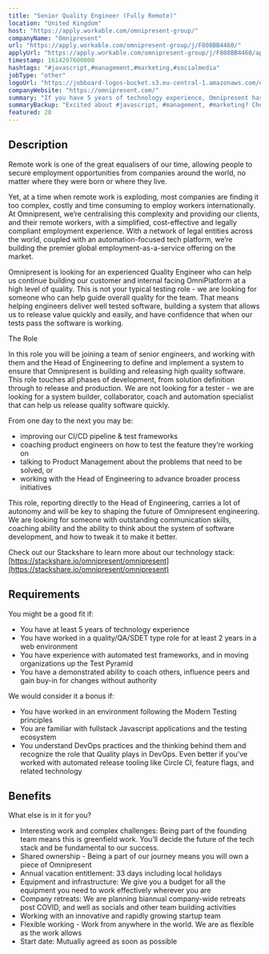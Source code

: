 ```yaml
---
title: "Senior Quality Engineer (Fully Remote)"
location: "United Kingdom"
host: "https://apply.workable.com/omnipresent-group/"
companyName: "Omnipresent"
url: "https://apply.workable.com/omnipresent-group/j/F808BB4460/"
applyUrl: "https://apply.workable.com/omnipresent-group/j/F808BB4460/apply/"
timestamp: 1614297600000
hashtags: "#javascript,#management,#marketing,#socialmedia"
jobType: "other"
logoUrl: "https://jobboard-logos-bucket.s3.eu-central-1.amazonaws.com/omnipresent"
companyWebsite: "https://omnipresent.com/"
summary: "If you have 5 years of technology experience, Omnipresent has a job opening for a senior quality engineer"
summaryBackup: "Excited about #javascript, #management, #marketing? Check out this job post!"
featured: 20
---
```


## Description

Remote work is one of the great equalisers of our time, allowing people to secure employment opportunities from companies around the world, no matter where they were born or where they live.

Yet, at a time when remote work is exploding, most companies are finding it too complex, costly and time consuming to employ workers internationally. At Omnipresent, we’re centralising this complexity and providing our clients, and their remote workers, with a simplified, cost-effective and legally compliant employment experience. With a network of legal entities across the world, coupled with an automation-focused tech platform, we’re building the premier global employment-as-a-service offering on the market.

Omnipresent is looking for an experienced Quality Engineer who can help us continue building our customer and internal facing OmniPlatform at a high level of quality. This is not your typical testing role - we are looking for someone who can help guide overall quality for the team. That means helping engineers deliver well tested software, building a system that allows us to release value quickly and easily, and have confidence that when our tests pass the software is working.

The Role

In this role you will be joining a team of senior engineers, and working with them and the Head of Engineering to define and implement a system to ensure that Omnipresent is building and releasing high quality software. This role touches all phases of development, from solution definition through to release and production. We are not looking for a tester - we are looking for a system builder, collaborator, coach and automation specialist that can help us release quality software quickly.

From one day to the next you may be:

*   improving our CI/CD pipeline & test frameworks
*   coaching product engineers on how to test the feature they’re working on
*   talking to Product Management about the problems that need to be solved, or
*   working with the Head of Engineering to advance broader process initiatives

This role, reporting directly to the Head of Engineering, carries a lot of autonomy and will be key to shaping the future of Omnipresent engineering. We are looking for someone with outstanding communication skills, coaching ability and the ability to think about the system of software development, and how to tweak it to make it better.

Check out our Stackshare to learn more about our technology stack: [https://stackshare.io/omnipresent/omnipresent](https://stackshare.io/omnipresent/omnipresent)

## Requirements

You might be a good fit if:

*   You have at least 5 years of technology experience
*   You have worked in a quality/QA/SDET type role for at least 2 years in a web environment
*   You have experience with automated test frameworks, and in moving organizations up the Test Pyramid
*   You have a demonstrated ability to coach others, influence peers and gain buy-in for changes without authority

We would consider it a bonus if:

*   You have worked in an environment following the Modern Testing principles
*   You are familiar with fullstack Javascript applications and the testing ecosystem
*   You understand DevOps practices and the thinking behind them and recognize the role that Quality plays in DevOps. Even better if you’ve worked with automated release tooling like Circle CI, feature flags, and related technology

## Benefits

What else is in it for you?

*   Interesting work and complex challenges: Being part of the founding team means this is greenfield work. You’ll decide the future of the tech stack and be fundamental to our success.
*   Shared ownership - Being a part of our journey means you will own a piece of Omnipresent
*   Annual vacation entitlement: 33 days including local holidays
*   Equipment and infrastructure: We give you a budget for all the equipment you need to work effectively wherever you are
*   Company retreats: We are planning biannual company-wide retreats post COVID, and well as socials and other team building activities
*   Working with an innovative and rapidly growing startup team
*   Flexible working - Work from anywhere in the world. We are as flexible as the work allows
*   Start date: Mutually agreed as soon as possible
